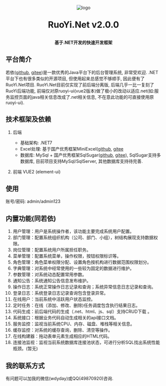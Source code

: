 <p align="center">
	<img alt="logo" src="https://oscimg.oschina.net/oscnet/up-dd77653d7c9f197dd9d93684f3c8dcfbab6.png">
</p>
<h1 align="center" style="margin: 30px 0 30px; font-weight: bold;">RuoYi.Net v2.0.0</h1>
<h4 align="center">基于.NET开发的快速开发框架</h4>

## 平台简介
若依(<a href="https://github.com/yangzongzhuan/RuoYi" target="_blank">github</a>, <a href="https://gitee.com/y_project/RuoYi" target="_blank">gitee</a>)是一款优秀的Java平台下的后台管理系统, 非常受欢迎. .NET平台下也有很多类似的开源项目, 但使用起来总感觉不够顺手, 因此便有了RuoYi.Net项目. RuoYi.Net目前仅实现了前后端分离版, 后端几乎一比一复刻了RuoYi后端功能, 前端仅对原ruoyi-ui(vue2版本)做了极小的改动以适应.net(如:服务监控页面的java相关信息改成了.net相关信息, 不在意此功能的可直接使用原ruoyi-ui).
	
## 技术框架及依赖
1. 后端		
   - 基础架构: .NET7
   - Excel处理: 基于国产优秀框架MiniExcel(<a href="https://github.com/mini-software/MiniExcel" target="_blank">github</a>, <a href="https://gitee.com/dotnetchina/MiniExcel" target="_blank">gitee</a>
   - 数据库: MySql + 国产优秀框架SqlSugar(<a href="https://github.com/DotNetNext/SqlSugar" target="_blank">github</a>, <a href="https://gitee.com/dotnetchina/SqlSugar" target="_blank">gitee</a>), SqlSugar支持多数据库, 目前项目支持MySql/SqlServer, 其他数据库支持待完善.
   
2. 前端 
   VUE2 (element-ui)

## 使用
账号/密码: admin/admin123

## 内置功能(同若依)

1.  用户管理：用户是系统操作者，该功能主要完成系统用户配置。
2.  部门管理：配置系统组织机构（公司、部门、小组），树结构展现支持数据权限。
3.  岗位管理：配置系统用户所属担任职务。
4.  菜单管理：配置系统菜单，操作权限，按钮权限标识等。
5.  角色管理：角色菜单权限分配、设置角色按机构进行数据范围权限划分。
6.  字典管理：对系统中经常使用的一些较为固定的数据进行维护。
7.  参数管理：对系统动态配置常用参数。
8.  通知公告：系统通知公告信息发布维护。
9.  操作日志：系统正常操作日志记录和查询；系统异常信息日志记录和查询。
10. 登录日志：系统登录日志记录查询包含登录异常。
11. 在线用户：当前系统中活跃用户状态监控。
12. 定时任务：在线（添加、修改、删除)任务调度包含执行结果日志。
13. 代码生成：前后端代码的生成（.net、html、js、sql）支持CRUD下载 。
14. 系统接口：根据业务代码自动生成相关的api接口文档。
15. 服务监控：监视当前系统CPU、内存、磁盘、堆栈等相关信息。
16. 缓存监控：对系统的缓存查询，删除、清空等操作。
17. 在线构建器：拖动表单元素生成相应的HTML代码。
18. 连接池监视：监视当前系统数据库连接池状态，可进行分析SQL找出系统性能瓶颈。(暂无)


## 我的联系方式
有问题可以加我的微信(wdyday)或QQ(49870920)咨询.